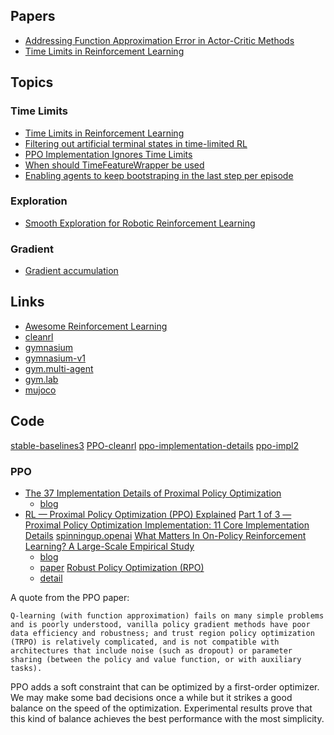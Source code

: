 

## Papers
- [Addressing Function Approximation Error in Actor-Critic Methods](https://arxiv.org/pdf/1802.09477)
- [Time Limits in Reinforcement Learning](https://arxiv.org/pdf/1712.00378)

## Topics
### Time Limits
- [Time Limits in Reinforcement Learning](https://arxiv.org/pdf/1712.00378)
- [Filtering out artificial terminal states in time-limited RL](https://github.com/hill-a/stable-baselines/issues/863)
- [PPO Implementation Ignores Time Limits](https://github.com/luchris429/purejaxrl/issues/20)
- [When should TimeFeatureWrapper be used](https://github.com/araffin/rl-baselines-zoo/issues/79)
- [Enabling agents to keep bootstraping in the last step per episode](https://github.com/hill-a/stable-baselines/issues/1004)

### Exploration
- [Smooth Exploration for Robotic Reinforcement Learning](https://arxiv.org/pdf/2005.05719)

### Gradient
- [Gradient accumulation](https://github.com/huggingface/trl/issues/2175)

## Links
- [Awesome Reinforcement Learning](https://github.com/aikorea/awesome-rl)
- [cleanrl](https://github.com/vwxyzjn/cleanrl)
- [gymnasium](https://gymnasium.farama.org/main/introduction/migration_guide/)
- [gymnasium-v1](https://github.com/Farama-Foundation/Gymnasium/releases/tag/v1.0.0)
- [gym.multi-agent](https://shimmy.farama.org/environments/dm_multi/)
- [gym.lab](https://shimmy.farama.org/environments/dm_lab/)
- [mujoco](https://github.com/google-deepmind/mujoco)

## Code
[stable-baselines3](https://stable-baselines3.readthedocs.io/en/master/guide/examples.html)
[PPO-cleanrl](https://github.com/vwxyzjn/cleanrl/blob/master/cleanrl/ppo.py)
[ppo-implementation-details](https://github.com/vwxyzjn/ppo-implementation-details)
[ppo-impl2](https://iclr-blog-track.github.io/2022/03/25/ppo-implementation-details/)


### PPO
- [The 37 Implementation Details of Proximal Policy Optimization](https://github.com/vwxyzjn/ppo-implementation-details?tab=readme-ov-file)
    - [blog](https://iclr-blog-track.github.io/2022/03/25/ppo-implementation-details/)
- [RL — Proximal Policy Optimization (PPO) Explained](https://jonathan-hui.medium.com/rl-proximal-policy-optimization-ppo-explained-77f014ec3f12)
[Part 1 of 3 — Proximal Policy Optimization Implementation: 11 Core Implementation Details](https://www.youtube.com/watch?v=MEt6rrxH8W4)
[spinningup.openai](https://spinningup.openai.com/en/latest/algorithms/ppo.html#id3)
[What Matters In On-Policy Reinforcement Learning? A Large-Scale Empirical Study](https://arxiv.org/abs/2006.05990)
    - [blog](https://vitalab.github.io/article/2020/07/02/What_Matters_in_RL.html)
    - [paper](https://arxiv.org/abs/2006.05990)
[Robust Policy Optimization (RPO)](https://arxiv.org/pdf/2212.07536)
    - [detail](https://docs.cleanrl.dev/rl-algorithms/rpo/#implemented-variants)

A quote from the PPO paper:

```
Q-learning (with function approximation) fails on many simple problems and is poorly understood, vanilla policy gradient methods have poor data efficiency and robustness; and trust region policy optimization (TRPO) is relatively complicated, and is not compatible with architectures that include noise (such as dropout) or parameter sharing (between the policy and value function, or with auxiliary tasks).
```
PPO adds a soft constraint that can be optimized by a first-order optimizer. We may make some bad decisions once a while but it strikes a good balance on the speed of the optimization. Experimental results prove that this kind of balance achieves the best performance with the most simplicity.
